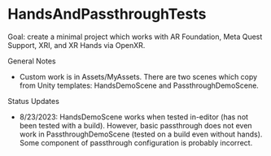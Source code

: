 # HandsAndPassthroughTests

Goal: create a minimal project which works with AR Foundation, Meta Quest Support, XRI, and XR Hands via OpenXR.

General Notes
- Custom work is in Assets/MyAssets. There are two scenes which copy from Unity templates: HandsDemoScene and PassthroughDemoScene.

Status Updates
- 8/23/2023: HandsDemoScene works when tested in-editor (has not been tested with a build). However, basic passthrough does not even work in PassthroughDemoScene (tested on a build even without hands). Some component of passthrough configuration is probably incorrect.
